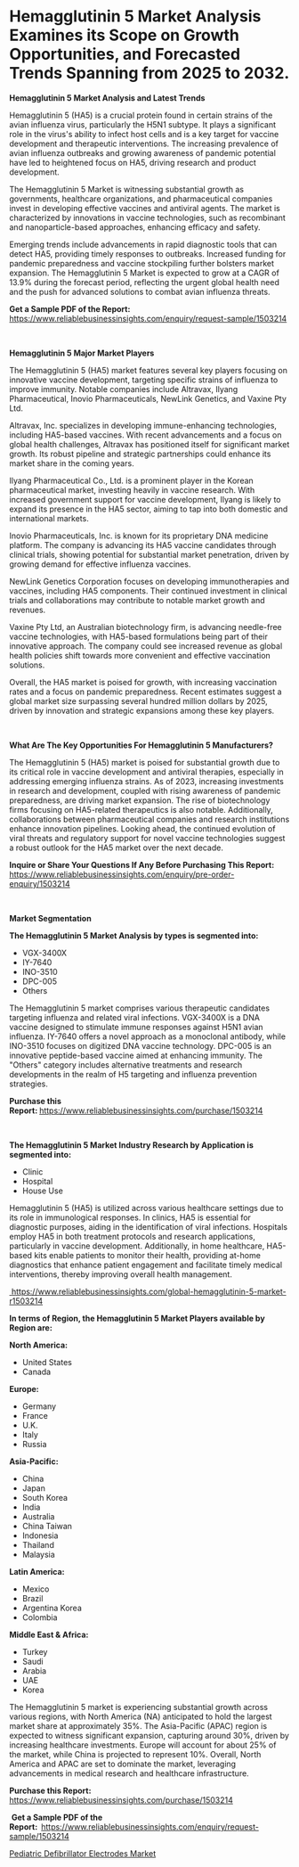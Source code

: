 <p><h1>Hemagglutinin 5 Market Analysis Examines its Scope on Growth Opportunities, and Forecasted Trends Spanning from 2025 to 2032.</h1></p><p><strong>Hemagglutinin 5 Market Analysis and Latest Trends</strong></p>
<p><p>Hemagglutinin 5 (HA5) is a crucial protein found in certain strains of the avian influenza virus, particularly the H5N1 subtype. It plays a significant role in the virus's ability to infect host cells and is a key target for vaccine development and therapeutic interventions. The increasing prevalence of avian influenza outbreaks and growing awareness of pandemic potential have led to heightened focus on HA5, driving research and product development.</p><p>The Hemagglutinin 5 Market is witnessing substantial growth as governments, healthcare organizations, and pharmaceutical companies invest in developing effective vaccines and antiviral agents. The market is characterized by innovations in vaccine technologies, such as recombinant and nanoparticle-based approaches, enhancing efficacy and safety.</p><p>Emerging trends include advancements in rapid diagnostic tools that can detect HA5, providing timely responses to outbreaks. Increased funding for pandemic preparedness and vaccine stockpiling further bolsters market expansion. The Hemagglutinin 5 Market is expected to grow at a CAGR of 13.9% during the forecast period, reflecting the urgent global health need and the push for advanced solutions to combat avian influenza threats.</p></p>
<p><strong>Get a Sample PDF of the Report:&nbsp;</strong> <a href="https://www.reliablebusinessinsights.com/enquiry/request-sample/1503214?utm_campaign=2662&utm_medium=2&utm_source=Github&utm_content=ia&utm_term=23032025&utm_id=hemagglutinin-5">https://www.reliablebusinessinsights.com/enquiry/request-sample/1503214</a></p>
<p>&nbsp;</p>
<p><strong>Hemagglutinin 5 Major Market Players</strong></p>
<p><p>The Hemagglutinin 5 (HA5) market features several key players focusing on innovative vaccine development, targeting specific strains of influenza to improve immunity. Notable companies include Altravax, Ilyang Pharmaceutical, Inovio Pharmaceuticals, NewLink Genetics, and Vaxine Pty Ltd.</p><p>Altravax, Inc. specializes in developing immune-enhancing technologies, including HA5-based vaccines. With recent advancements and a focus on global health challenges, Altravax has positioned itself for significant market growth. Its robust pipeline and strategic partnerships could enhance its market share in the coming years.</p><p>Ilyang Pharmaceutical Co., Ltd. is a prominent player in the Korean pharmaceutical market, investing heavily in vaccine research. With increased government support for vaccine development, Ilyang is likely to expand its presence in the HA5 sector, aiming to tap into both domestic and international markets.</p><p>Inovio Pharmaceuticals, Inc. is known for its proprietary DNA medicine platform. The company is advancing its HA5 vaccine candidates through clinical trials, showing potential for substantial market penetration, driven by growing demand for effective influenza vaccines.</p><p>NewLink Genetics Corporation focuses on developing immunotherapies and vaccines, including HA5 components. Their continued investment in clinical trials and collaborations may contribute to notable market growth and revenues.</p><p>Vaxine Pty Ltd, an Australian biotechnology firm, is advancing needle-free vaccine technologies, with HA5-based formulations being part of their innovative approach. The company could see increased revenue as global health policies shift towards more convenient and effective vaccination solutions.</p><p>Overall, the HA5 market is poised for growth, with increasing vaccination rates and a focus on pandemic preparedness. Recent estimates suggest a global market size surpassing several hundred million dollars by 2025, driven by innovation and strategic expansions among these key players.</p></p>
<p>&nbsp;</p>
<p><strong>What Are The Key Opportunities For Hemagglutinin 5 Manufacturers?</strong></p>
<p><p>The Hemagglutinin 5 (HA5) market is poised for substantial growth due to its critical role in vaccine development and antiviral therapies, especially in addressing emerging influenza strains. As of 2023, increasing investments in research and development, coupled with rising awareness of pandemic preparedness, are driving market expansion. The rise of biotechnology firms focusing on HA5-related therapeutics is also notable. Additionally, collaborations between pharmaceutical companies and research institutions enhance innovation pipelines. Looking ahead, the continued evolution of viral threats and regulatory support for novel vaccine technologies suggest a robust outlook for the HA5 market over the next decade.</p></p>
<p><strong>Inquire or Share Your Questions If Any Before Purchasing This Report:</strong> <a href="https://www.reliablebusinessinsights.com/enquiry/pre-order-enquiry/1503214?utm_campaign=2662&utm_medium=2&utm_source=Github&utm_content=ia&utm_term=23032025&utm_id=hemagglutinin-5">https://www.reliablebusinessinsights.com/enquiry/pre-order-enquiry/1503214</a></p>
<p>&nbsp;</p>
<p><strong>Market Segmentation</strong></p>
<p><strong>The Hemagglutinin 5 Market Analysis by types is segmented into:</strong></p>
<p><ul><li>VGX-3400X</li><li>IY-7640</li><li>INO-3510</li><li>DPC-005</li><li>Others</li></ul></p>
<p><p>The Hemagglutinin 5 market comprises various therapeutic candidates targeting influenza and related viral infections. VGX-3400X is a DNA vaccine designed to stimulate immune responses against H5N1 avian influenza. IY-7640 offers a novel approach as a monoclonal antibody, while INO-3510 focuses on digitized DNA vaccine technology. DPC-005 is an innovative peptide-based vaccine aimed at enhancing immunity. The "Others" category includes alternative treatments and research developments in the realm of H5 targeting and influenza prevention strategies.</p></p>
<p><strong>Purchase this Report:&nbsp;</strong><a href="https://www.reliablebusinessinsights.com/purchase/1503214?utm_campaign=2662&utm_medium=2&utm_source=Github&utm_content=ia&utm_term=23032025&utm_id=hemagglutinin-5">https://www.reliablebusinessinsights.com/purchase/1503214</a></p>
<p>&nbsp;</p>
<p><strong>The Hemagglutinin 5 Market Industry Research by Application is segmented into:</strong></p>
<p><ul><li>Clinic</li><li>Hospital</li><li>House Use</li></ul></p>
<p><p>Hemagglutinin 5 (HA5) is utilized across various healthcare settings due to its role in immunological responses. In clinics, HA5 is essential for diagnostic purposes, aiding in the identification of viral infections. Hospitals employ HA5 in both treatment protocols and research applications, particularly in vaccine development. Additionally, in home healthcare, HA5-based kits enable patients to monitor their health, providing at-home diagnostics that enhance patient engagement and facilitate timely medical interventions, thereby improving overall health management.</p></p>
<p><a href="https://www.reliablebusinessinsights.com/global-hemagglutinin-5-market-r1503214?utm_campaign=2662&utm_medium=2&utm_source=Github&utm_content=ia&utm_term=23032025&utm_id=hemagglutinin-5">&nbsp;https://www.reliablebusinessinsights.com/global-hemagglutinin-5-market-r1503214</a></p>
<p><strong>In terms of Region, the Hemagglutinin 5 Market Players available by Region are:</strong></p>
<p>
    <p> <strong> North America: </strong>
        <ul>
            <li>United States</li>
            <li>Canada</li>
        </ul>
        </p> 
    <p> <strong> Europe: </strong>
        <ul>
            <li>Germany</li>
            <li>France</li>
            <li>U.K.</li>
            <li>Italy</li>
            <li>Russia</li>
        </ul>
        </p> 
    <p> <strong> Asia-Pacific: </strong>
        <ul>
            <li>China</li>
            <li>Japan</li>
            <li>South Korea</li>
            <li>India</li>
            <li>Australia</li>
            <li>China Taiwan</li>
            <li>Indonesia</li>
            <li>Thailand</li>
            <li>Malaysia</li>
        </ul>
        </p> 
    <p> <strong> Latin America: </strong>
        <ul>
            <li>Mexico</li>
            <li>Brazil</li>
            <li>Argentina Korea</li>
            <li>Colombia</li>
        </ul>
        </p> 
    <p> <strong> Middle East & Africa: </strong>
        <ul>
            <li>Turkey</li>
            <li>Saudi</li>
            <li>Arabia</li>
            <li>UAE</li>
            <li>Korea</li>
        </ul>
    </p>
    </p>
<p><p>The Hemagglutinin 5 market is experiencing substantial growth across various regions, with North America (NA) anticipated to hold the largest market share at approximately 35%. The Asia-Pacific (APAC) region is expected to witness significant expansion, capturing around 30%, driven by increasing healthcare investments. Europe will account for about 25% of the market, while China is projected to represent 10%. Overall, North America and APAC are set to dominate the market, leveraging advancements in medical research and healthcare infrastructure.</p></p>
<p><strong>Purchase this Report: </strong><a href="https://www.reliablebusinessinsights.com/purchase/1503214?utm_campaign=2662&utm_medium=2&utm_source=Github&utm_content=ia&utm_term=23032025&utm_id=hemagglutinin-5">https://www.reliablebusinessinsights.com/purchase/1503214</a></p>
<p>&nbsp;<strong>Get a Sample PDF of the Report:&nbsp;&nbsp;</strong><a href="https://www.reliablebusinessinsights.com/enquiry/request-sample/1503214?utm_campaign=2662&utm_medium=2&utm_source=Github&utm_content=ia&utm_term=23032025&utm_id=hemagglutinin-5">https://www.reliablebusinessinsights.com/enquiry/request-sample/1503214</a></p>
<p><strong></strong></p>
<p><p><a href="https://github.com/ziogaskangui96/Market-Research-Report-List-1/blob/main/pediatric-defibrillator-electrodes-market.md?utm_campaign=2662&utm_medium=2&utm_source=Github&utm_content=ia&utm_term=23032025&utm_id=hemagglutinin-5">Pediatric Defibrillator Electrodes Market</a></p></p>